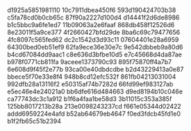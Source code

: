 d1925a5851981110
10c7911dbea450f6
593d190424703b38
c5fa78cd0b0cb65c
87f90a2227d100d4
d14441f2d6de8986
b1c5bbc9a6fe1ed7
11b09063a2e6faaf
868db458f12526d6
8e23011f5a9ce377
4f2660427bfd29de
8ba6c69c79477656
4fc8097c565fed62
dc2c1542d3d93c11
07604401e28a6959
64300bed0eb51ef9
62fa9ece36e30e7c
9e542dbbeb9a80d6
b4cd67084dd9aac1
c8e636d3bfbe10d5
e7c45668d4da87ae
b978f0771cb811fa
9aceee1373790c93
895f75870ff4a7b7
6e608d9f45f2e77b
93ca00e40dbdcdbe
b2d43229413a0e87
bbece5f70e33e8f4
948b8cd12efc532f
861fb04213031004
992dfb28a13116f2
e50315af74b7282d
66fd99ef983127ab
e5ec46e4e24021a0
bb6dfe616d484663
d9ed8194b10c046e
ca77743dc3c1a912
b1f6a4faa1be58d3
3b11015c353a385f
125bb8017213b28a
213e0098243237cd
f661e05344d02422
addd6959224e4afd
b52ab64679eb4647
f0ed3fdcb45fd1e0
b1f2fb65c51b2394

